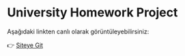 # University Homework Project

Aşağıdaki linkten canlı olarak görüntüleyebilirsiniz:  

👉 [Siteye Git](https://68d6d23fce2f2dff57cb4572--moonlit-alfajores-3fe944.netlify.app/)
